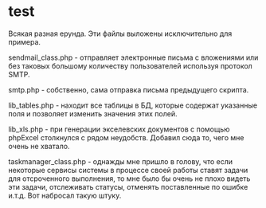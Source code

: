 # test
Всякая разная ерунда.
Эти файлы выложены исключительно для примера.

sendmail_class.php - отправляет электронные письма с вложениями или без таковых большому количеству пользователей используя протокол SMTP.

smtp.php - собственно, сама отправка письма предыдущего скрипта.

lib_tables.php - находит все таблицы в БД, которые содержат указанные поля и позволяет изменить значения этих полей.

lib_xls.php - при генерации экселевских документов с помощью phpExcel столкнулся с рядом неудобств. Добавил сюда то, чего мне очень не хватало. 

taskmanager_class.php - однажды мне пришло в голову, что если некоторые сервисы системы в процессе своей работы ставят задачи для отсроченного выполнения, то мне было бы очень не плохо видеть эти задачи, отслеживать статусы, отменять поставленные по ошибке и.т.д. Вот набросал такую штуку.
